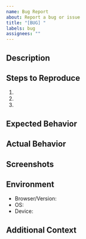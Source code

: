 ```yaml
---
name: Bug Report
about: Report a bug or issue
title: "[BUG] "
labels: bug
assignees: ""
---
```


## Description

<!-- A clear and concise description of the issue -->

## Steps to Reproduce

1.
2.
3.

## Expected Behavior

<!-- What you expected to happen -->

## Actual Behavior

<!-- What actually happened -->

## Screenshots

<!-- If applicable, add screenshots -->

## Environment

- Browser/Version:
- OS:
- Device:

## Additional Context

<!-- Any other relevant information -->
